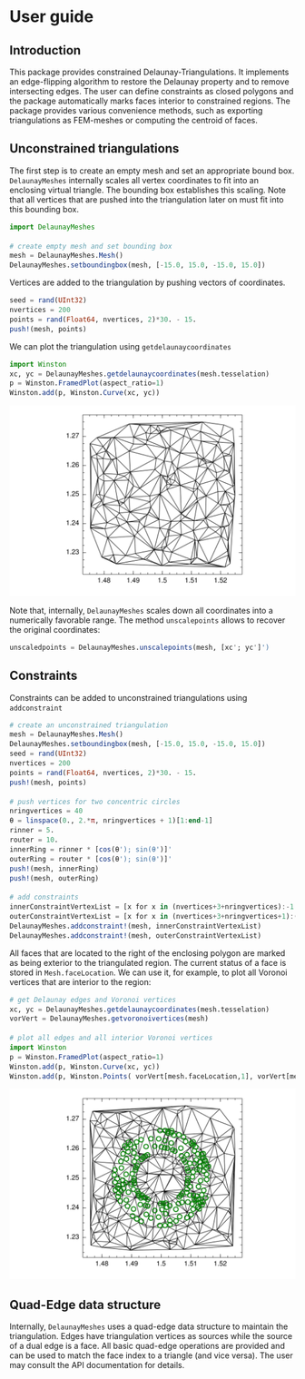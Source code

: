 # User guide

## Introduction
This package provides constrained Delaunay-Triangulations. It implements an edge-flipping algorithm to restore the Delaunay property and to remove intersecting edges. The user can define constraints as closed polygons and the package automatically marks faces interior to constrained regions.  The package provides various convenience methods, such as exporting triangulations as FEM-meshes or computing the centroid of faces.

## Unconstrained triangulations
The first step is to create an empty mesh and set an appropriate bound box. `DelaunayMeshes` internally scales all vertex coordinates to fit into an enclosing virtual triangle. The bounding box establishes this scaling. Note that all vertices that are pushed into the triangulation later on must fit into this bounding box.

```Julia
import DelaunayMeshes

# create empty mesh and set bounding box
mesh = DelaunayMeshes.Mesh()
DelaunayMeshes.setboundingbox(mesh, [-15.0, 15.0, -15.0, 15.0])
```

Vertices are added to the triangulation by pushing vectors of coordinates.

```Julia
seed = rand(UInt32)
nvertices = 200
points = rand(Float64, nvertices, 2)*30. - 15.
push!(mesh, points)  
```

We can plot the triangulation using `getdelaunaycoordinates`

```Julia
import Winston
xc, yc = DelaunayMeshes.getdelaunaycoordinates(mesh.tesselation)
p = Winston.FramedPlot(aspect_ratio=1)
Winston.add(p, Winston.Curve(xc, yc))
```

![Triangulation](RandomTriangulation.svg)

Note that, internally, `DelaunayMeshes` scales down all coordinates into a numerically favorable range. The method `unscalepoints` allows to recover the original coordinates:

```Julia
unscaledpoints = DelaunayMeshes.unscalepoints(mesh, [xc'; yc']')
```

## Constraints
Constraints can be added to unconstrained triangulations using `addconstraint`
```Julia
# create an unconstrained triangulation
mesh = DelaunayMeshes.Mesh()
DelaunayMeshes.setboundingbox(mesh, [-15.0, 15.0, -15.0, 15.0])
seed = rand(UInt32)
nvertices = 200
points = rand(Float64, nvertices, 2)*30. - 15.
push!(mesh, points)  

# push vertices for two concentric circles
nringvertices = 40
θ = linspace(0., 2.*π, nringvertices + 1)[1:end-1]
rinner = 5.
router = 10.
innerRing = rinner * [cos(θ'); sin(θ')]'
outerRing = router * [cos(θ'); sin(θ')]'
push!(mesh, innerRing)
push!(mesh, outerRing)

# add constraints
innerConstraintVertexList = [x for x in (nvertices+3+nringvertices):-1:(nvertices+3+1)]
outerConstraintVertexList = [x for x in (nvertices+3+nringvertices+1):(nvertices + 3 + 2*nringvertices)]
DelaunayMeshes.addconstraint!(mesh, innerConstraintVertexList)
DelaunayMeshes.addconstraint!(mesh, outerConstraintVertexList)
```

All faces that are located to the right of the enclosing polygon are marked as being exterior to the triangulated region. The current status of a face is stored in `Mesh.faceLocation`. We can use it, for example, to plot all Voronoi vertices that are interior to the region:

```Julia
# get Delaunay edges and Voronoi vertices
xc, yc = DelaunayMeshes.getdelaunaycoordinates(mesh.tesselation)
vorVert = DelaunayMeshes.getvoronoivertices(mesh)

# plot all edges and all interior Voronoi vertices
import Winston
p = Winston.FramedPlot(aspect_ratio=1)
Winston.add(p, Winston.Curve(xc, yc))
Winston.add(p, Winston.Points( vorVert[mesh.faceLocation,1], vorVert[mesh.faceLocation,2], kind="circle", color="green"))
```

![Constrained triangulation](ConstrainedTriangulation.svg)

## Quad-Edge data structure
Internally, `DelaunayMeshes` uses a quad-edge data structure to maintain the triangulation. Edges have triangulation vertices as sources while the source of a dual edge is a face. All basic quad-edge operations are provided and can be used to match the face index to a triangle (and vice versa). The user may consult the API documentation for details.
